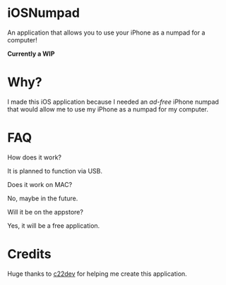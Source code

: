 # iOSNumpad
An application that allows you to use your iPhone as a numpad for a computer!

**Currently a WIP**

# Why?

I made this iOS application because I needed an *ad-free* iPhone numpad that would allow me to use my iPhone as a numpad for my computer.

# FAQ

How does it work?

It is planned to function via USB.

Does it work on MAC?

No, maybe in the future.

Will it be on the appstore?

Yes, it will be a free application.



# Credits

Huge thanks to [c22dev](https://github.com/c22dev) for helping me create this application.
